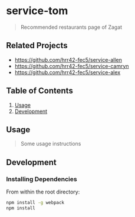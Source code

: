 # service-tom

> Recommended restaurants page of Zagat

## Related Projects

  - https://github.com/hrr42-fec5/service-allen
  - https://github.com/hrr42-fec5/service-camryn
  - https://github.com/hrr42-fec5/service-alex

## Table of Contents

1. [Usage](#Usage)
2. [Development](#development)

## Usage

> Some usage instructions

## Development

### Installing Dependencies

From within the root directory:

```sh
npm install -g webpack
npm install
```
